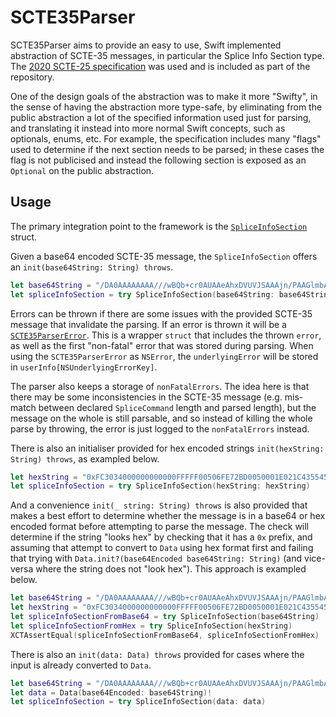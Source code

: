 # SCTE35Parser
SCTE35Parser aims to provide an easy to use, Swift implemented abstraction of SCTE-35 messages, in particular the Splice Info Section type. The [2020 SCTE-25 specification](./Specification/SCTE-35-2020_notice-1609861286512.pdf) was used and is included as part of the repository.

One of the design goals of the abstraction was to make it more "Swifty", in the sense of having the abstraction more type-safe, by eliminating from the public abstraction a lot of the specified information used just for parsing, and translating it instead into more normal Swift concepts, such as optionals, enums, etc. For example, the specification includes many "flags" used to determine if the next section needs to be parsed; in these cases the flag is not publicised and instead the following section is exposed as an `Optional` on the public abstraction.

## Usage
The primary integration point to the framework is the [`SpliceInfoSection`](./Sources/SCTE35Parser/SpliceInfoSection.swift) struct.

Given a base64 encoded SCTE-35 message, the `SpliceInfoSection` offers an `init(base64String: String) throws`.
```swift
let base64String = "/DA0AAAAAAAA///wBQb+cr0AUAAeAhxDVUVJSAAAjn/PAAGlmbAICAAAAAAsoKGKNAIAmsnRfg=="
let spliceInfoSection = try SpliceInfoSection(base64String: base64String)
```

Errors can be thrown if there are some issues with the provided SCTE-35 message that invalidate the parsing. If an error is thrown it will be a [`SCTE35ParserError`](./Sources/SCTE35Parser/Errors/SCTE35ParserError.swift). This is a wrapper `struct` that includes the thrown `error`, as well as the first "non-fatal" error that was stored during parsing. When using the `SCTE35ParserError` as `NSError`, the `underlyingError` will be stored in `userInfo[NSUnderlyingErrorKey]`.

The parser also keeps a storage of `nonFatalErrors`. The idea here is that there may be some inconsistencies in the SCTE-35 message (e.g. mis-match between declared `SpliceCommand` length and parsed length), but the message on the whole is still parsable, and so instead of killing the whole parse by throwing, the error is just logged to the `nonFatalErrors` instead.

There is also an initialiser provided for hex encoded strings `init(hexString: String) throws`, as exampled below.
```swift
let hexString = "0xFC3034000000000000FFFFF00506FE72BD0050001E021C435545494800008E7FCF0001A599B00808000000002CA0A18A3402009AC9D17E"
let spliceInfoSection = try SpliceInfoSection(hexString: hexString)
```

And a convenience `init(_ string: String) throws` is also provided that makes a best effort to determine whether the message is in a base64 or hex encoded format before attempting to parse the message. The check will determine if the string "looks hex" by checking that it has a `0x` prefix, and assuming that attempt to convert to `Data` using hex format first and failing that trying with `Data.init?(base64Encoded base64String: String)` (and vice-versa where the string does not "look hex"). This approach is exampled below.
```swift
let base64String = "/DA0AAAAAAAA///wBQb+cr0AUAAeAhxDVUVJSAAAjn/PAAGlmbAICAAAAAAsoKGKNAIAmsnRfg=="
let hexString = "0xFC3034000000000000FFFFF00506FE72BD0050001E021C435545494800008E7FCF0001A599B00808000000002CA0A18A3402009AC9D17E"
let spliceInfoSectionFromBase64 = try SpliceInfoSection(base64String)
let spliceInfoSectionFromHex = try SpliceInfoSection(hexString)
XCTAssertEqual(spliceInfoSectionFromBase64, spliceInfoSectionFromHex)
```

There is also an `init(data: Data) throws` provided for cases where the input is already converted to `Data`.
```swift
let base64String = "/DA0AAAAAAAA///wBQb+cr0AUAAeAhxDVUVJSAAAjn/PAAGlmbAICAAAAAAsoKGKNAIAmsnRfg=="
let data = Data(base64Encoded: base64String)!
let spliceInfoSection = try SpliceInfoSection(data: data)
```
